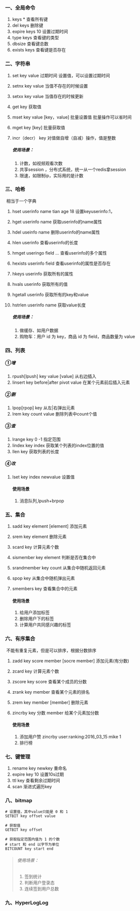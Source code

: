 

### 一、全局命令

1. keys * 查看所有键
2. del keys 删除键
3. expire keys 10 设置过期时间
4. type keys  查看键的类型
5. dbsize   查看键总数
6. exists keys  查看键是否存在

### 二、字符串

1. set key value  过期时间  设置值，可以设置过期时间

2. setnx key value  当值不存在的时候设置

3. setxx key value  当值存在的时候更新

4. get key   获取值

5. mset  key value [key，value] 批量设置值 批量操作可以省时间

6. mget key [key]  批量获取值

7. incr（decr）  key  对值做自增（自减）操作，值是整数

    ##### 使用场景：

    1. 计数，如视频观看次数
    2. 共享session ，分布式系统，统一从一个redis拿session
    3. 限速，如限制ip，实际用的是计数

### 三、哈希

​		相当于一个字典

1. hset userinfo name tian age 18  设置keyuserinfo:1，

2. hget userinfo name 获取userinfo的name属性

3. hdel useinfo name  删除userinfo的name属性

4. hlen userinfo      查看userinfo的长度

5. hmget useringo field  ... 查看userinfo的多个属性

6. hexists userinfo field   查看userinfo的属性是否存在

7. hkeys userinfo    获取所有的属性

8. hvals userinfo    获取所有的值

9. hgetall userinfo 获取所有的key和value

10. hstrlen userinfo name 获取value长度

    ##### 使用场景：

    1. 做缓存、如用户数据
    1. 购物车：用户 id 为 key，商品 id 为 field，商品数量为 value

### 四、列表

##### ①增

1. rpush[lpush] key  value [value] 从右边插入
2. linsert   key  before|after  pivot  value  在某个元素前后插入元素

##### ②删

1. lpop[rpop]  key  从左|右弹出元素
2. lrem  key  count value  删除列表中count个值

##### ③查

1. lrange  key  0  -1  指定范围
2. lindex   key index  获取某个列表的index位置的值
3. llen  key   获取列表的长度

##### ④改

1. lset   key index  newvalue   设置值

    #### 使用场景

    1. 消息队列,lpush+brpop

### 五、集合

1. sadd key element [element]   添加元素

2. srem  key  element   删除元素

3. scard  key   计算元素个数

4. sismember   key  element  判断是否在集合中

5. srandmember  key count   从集合中随机返回元素

6. spop  key  从集合中随机弹出元素

7. smembers   key  查看集合中的元素

    #### 使用场景

    1. 给用户添加标签
    2. 删除用户下的标签
    3. 计算用户共同感兴趣的标签

### 六、有序集合

​	不能有重复元素，但是可以排序，根据分数排序

1. zadd key  score member  [socre  member]  添加元素(有分数)

2. zcard   key  计算元素个数

3. zscore  key  score  查看某个成员的分数

4. zrank   key   member   查看某个元素的排名

5. zrem   key  member [member]   删除元素

6. zincrby   key   分数  member   给某个元素加分数

    #### 使用场景

    1. 添加用户赞   zincrby user:ranking:2016_03_15 mike 1  
    2. 排行榜

### 七、键管理

1. rename   key  newkey   重命名
2. expire   key   10   设置10s过期
3. ttl  key   查看剩余过期时间
4. scan  渐进式遍历key

### 八、bitmap

```shell
# 设置值，其中value只能是 0 和 1
SETBIT key offset value

# 获取值
GETBIT key offset

# 获取指定范围内值为 1 的个数
# start 和 end 以字节为单位
BITCOUNT key start end
```

> ###### 使用场景：
>
> 1. 签到统计
> 2. 判断用户登录态
> 3. 连续签到用户总数

### 九、HyperLogLog